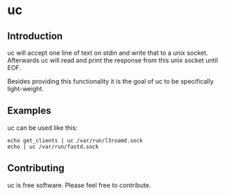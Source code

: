 # uc

## Introduction
uc will accept one line of text on stdin and  write that to a unix socket.
Afterwards uc will read and print the response from this unix socket until EOF.

Besides providing this functionality it is the goal of uc to be specifically
light-weight.

## Examples

uc can be used like this:
```
echo get_clients | uc /var/run/l3roamd.sock
echo | uc /var/run/fastd.sock
```

## Contributing

uc is free software. Please feel free to contribute.
